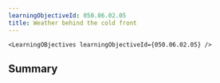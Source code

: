 ```yaml
---
learningObjectiveId: 050.06.02.05
title: Weather behind the cold front
---
```


```tsx eval
<LearningOBjectives learningObjectiveId={050.06.02.05} />
```

## Summary
